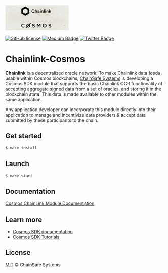 <img src="./docs/logo.png" alt="logo" width="200"/>

[![GitHub license](https://img.shields.io/github/license/Naereen/StrapDown.js.svg)](https://github.com/Naereen/StrapDown.js/blob/master/LICENSE)
[![Medium Badge](https://img.shields.io/badge/chainsafe-systems-black?style=flat&logo=medium&logoColor=white&link=https://medium.com/chainsafe-systems)](https://medium.com/chainsafe-systems)
[![Twitter Badge](https://badgen.net/badge/icon/twitter?icon=twitter&label)](https://twitter.com/chainsafeth)

# Chainlink-Cosmos

**Chainlink** is a decentralized oracle network. To make Chainlink data feeds usable within Cosmos blockchains, [ChainSafe Systems](https://chainsafe.io/) is developing a Cosmos SDK module that supports the basic Chainlink OCR functionality of accepting aggregate signed data from a set of oracles, and storing it in the blockchain state. This data is made available to other modules within the same application.

Any application developer can incorporate this module directly into their application to manage and incentivize data providers & accept data submitted by these participants to the chain.


## Get started

```
$ make install
```

## Launch

```
$ make start
```

## Documentation
[Cosmos ChainLink Module Documentation](./docs/doc.md)

 
## Learn more
- [Cosmos SDK documentation](https://docs.cosmos.network)
- [Cosmos SDK Tutorials](https://tutorials.cosmos.network)

## License

[MIT](LICENSE) © ChainSafe Systems